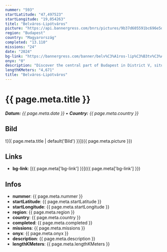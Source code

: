 ```yaml
---
nummer: "593"
startLatitude: "47,497523"
startLongitude: "19,054263"
titel: "Belváros-Lipótváros"
picture: "https://api.bannergress.com/bnrs/pictures/9b37d605591bc696e5dc8d4849919780"
region: "Budapest"
country: "Magyarország"
completed: "13.110"
missions: "24"
date: "2024"
bg-link: "https://bannergress.com/banner/belv%C3%A1ros-lip%C3%B3tv%C3%A1ros-57e4"
onyx: "0"
description: "Discover the central part of Budapest in District V, situated on the east bank of the river Danube."
lengthKMeters: "4,671"
title: "Belváros-Lipótváros"
---
```


# {{ page.meta.title }}
_**Datum:** {{ page.meta.date }} • **Country:** {{ page.meta.country }}_

## Bild
![{{ page.meta.title | default('Bild') }}]({{ page.meta.picture }})

## Links
- **bg-link**: [{{ page.meta['bg-link'] }}]({{ page.meta['bg-link'] }})

## Infos
- **nummer**: {{ page.meta.nummer }}
- **startLatitude**: {{ page.meta.startLatitude }}
- **startLongitude**: {{ page.meta.startLongitude }}
- **region**: {{ page.meta.region }}
- **country**: {{ page.meta.country }}
- **completed**: {{ page.meta.completed }}
- **missions**: {{ page.meta.missions }}
- **onyx**: {{ page.meta.onyx }}
- **description**: {{ page.meta.description }}
- **lengthKMeters**: {{ page.meta.lengthKMeters }}

